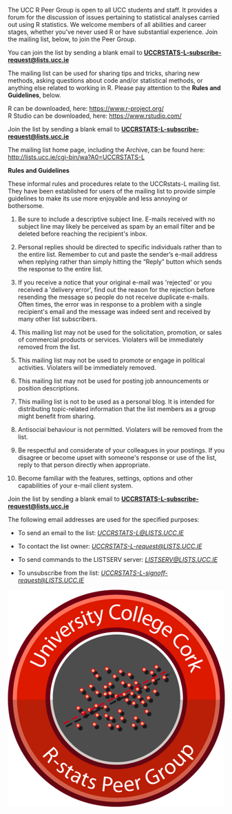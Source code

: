 The UCC R Peer Group is open to all UCC students and staff. It provides a forum for the discussion of issues pertaining to statistical analyses carried out using R statistics. We welcome members of all abilities and career stages, whether you've never used R or have substantial experience. Join the mailing list, below, to join the Peer Group.  

You can join the list by sending a blank email to  **UCCRSTATS-L-subscribe-request@lists.ucc.ie**   

The mailing list can be used for sharing tips and tricks, sharing new methods, asking questions about code and/or statistical methods, or anything else related to working in R. Please pay attention to the **Rules and Guidelines**, below.    

R can be downloaded, here: https://www.r-project.org/  
R Studio can be downloaded, here: https://www.rstudio.com/  

Join the list by sending a blank email to  **UCCRSTATS-L-subscribe-request@lists.ucc.ie**

The mailing list home page, including the Archive, can be found here: http://lists.ucc.ie/cgi-bin/wa?A0=UCCRSTATS-L  

**Rules and Guidelines**  

These informal rules and procedures relate to the UCCRstats-L mailing list. They have been established for users of the mailing list to provide simple guidelines to make its use  more enjoyable and less annoying or bothersome.  

1. Be sure to include a descriptive subject line. E-mails received with no subject line may likely be perceived as spam by an email filter and be deleted before reaching the recipient's inbox.

2. Personal replies should be directed to specific individuals rather than to the entire list. Remember to cut and paste the sender’s e-mail address when replying rather than simply hitting the “Reply” button which sends the response to the entire list.

3. If you receive a notice that your original e-mail was 'rejected' or you received a 'delivery error', find out the reason for the rejection before resending the message so people do not receive duplicate e-mails. Often times, the error was in response to a problem with a single recipient's email and the message was indeed sent and received by many other list subscribers.

4. This mailing list may not be used for the solicitation, promotion, or sales of commercial products or services. Violaters will be immediately removed from the list.

5. This mailing list may not be used to promote or engage in political activities. Violaters will be immediately removed.

6. This mailing list may not be used for posting job announcements or position descriptions.

7. This mailing list is not to be used as a personal blog. It is intended for distributing topic-related information that the list members as a group might benefit from sharing.

8. Antisocial behaviour is not permitted. Violaters will be removed from the list.

9. Be respectful and considerate of your colleagues in your postings. If you disagree or become upset with someone's response or use of the list, reply to that person directly when appropriate.

10. Become familiar with the features, settings, options and other capabilities of your e-mail client system.

Join the list by sending a blank email to **UCCRSTATS-L-subscribe-request@lists.ucc.ie**  

The following email addresses are used for the specified purposes:

* To send an email to the list: *UCCRSTATS-L@LISTS.UCC.IE*  

* To contact the list owner: *UCCRSTATS-L-request@LISTS.UCC.IE*  

* To send commands to the LISTSERV server: *LISTSERV@LISTS.UCC.IE*  

* To unsubscribe from the list: *UCCRSTATS-L-signoff-request@LISTS.UCC.IE*  

![](UUC_R_Group_logo.jpg)
